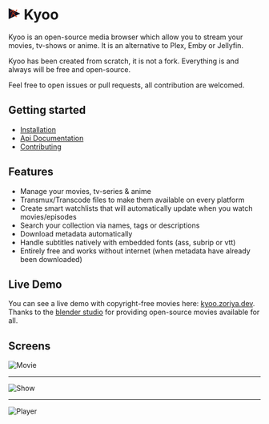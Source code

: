 # <img width="24px" src="./icons/icon-256x256.png" alt="Kyoo"> Kyoo

Kyoo is an open-source media browser which allow you to stream your movies, tv-shows or anime.
It is an alternative to Plex, Emby or Jellyfin.

Kyoo has been created from scratch, it is not a fork. Everything is and always will be free and open-source.

Feel free to open issues or pull requests, all contribution are welcomed.

## Getting started

- [Installation](./INSTALLING.md)
- [Api Documentation](https://kyoo.zoriya.dev/api/doc)
- [Contributing](./CONTRIBUTING.md)

## Features
 - Manage your movies, tv-series & anime
 - Transmux/Transcode files to make them available on every platform
 - Create smart watchlists that will automatically update when you watch movies/episodes
 - Search your collection via names, tags or descriptions
 - Download metadata automatically
 - Handle subtitles natively with embedded fonts (ass, subrip or vtt)
 - Entirely free and works without internet (when metadata have already been downloaded)

## Live Demo

You can see a live demo with copyright-free movies here: [kyoo.zoriya.dev](https://kyoo.zoriya.dev).
Thanks to the [blender studio](https://www.blender.org/about/studio/) for providing open-source movies available for all.

## Screens

![Movie](https://raw.githubusercontent.com/zoriya/kyoo/screens/movie.png)
- - -
![Show](https://raw.githubusercontent.com/zoriya/kyoo/screens/show.png)
- - -
![Player](https://raw.githubusercontent.com/zoriya/kyoo/screens/player.png)

